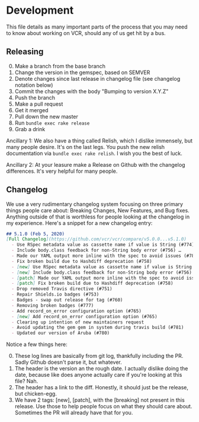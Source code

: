 # Development

This file details as many important parts of the process that you may need to know about working on VCR, should any of us get hit by a bus.

## Releasing

  0. Make a branch from the base branch
  0. Change the version in the gemspec, based on SEMVER
  0. Denote changes since last release in changelog file (see changelog notation below)
  0. Commit the changes with the body "Bumping to version X.Y.Z"
  0. Push the branch
  0. Make a pull request
  0. Get it merged
  0. Pull down the new master
  0. Run `bundle exec rake release`
  0. Grab a drink

Ancillary 1: We also have a thing called Relish, which I dislike immensely, but many people desire. It's on the last legs. You push the new relish documentation via `bundle exec rake relish`. I wish you the best of luck.

Ancillary 2: At your leasure make a Release on Github with the changelog differences. It's very helpful for many people.

## Changelog

We use a very rudimentary changelog system focusing on three primary things people care about: Breaking Changes, New Features, and Bug fixes. Anything outside of that is worthless for people looking at the changelog in my experience. Here's a snippet for a new changelog entry:

``` markdown
## 5.1.0 (Feb 5, 2020)
[Full Changelog](https://github.com/vcr/vcr/compare/v5.0.0...v5.1.0)
  - Use RSpec metadata value as cassette name if value is String (#774)
  - Include body.class feedback for non-String body error (#756) …
  - Made our YAML output more inline with the spec to avoid issues (#782)
  - Fix broken build due to Hashdiff deprecation (#758)
  - [new] Use RSpec metadata value as cassette name if value is String (#774)
  - [new] Include body.class feedback for non-String body error (#756) …
  - [patch] Made our YAML output more inline with the spec to avoid issues (#782)
  - [patch] Fix broken build due to Hashdiff deprecation (#758)
  - Drop removed Travis directive (#751)
  - Repair Shields.io badges (#753)
  - Badges - swap out release for tag (#760)
  - Removing broken badges (#777)
  - Add record_on_error configuration option (#765)
  - [new] Add record_on_error configuration option (#765)
  - Clearing up intention of new maintainers request
  - Avoid updating the gem gem in system during travis build (#781)
  - Updated our version of Aruba (#780)
```

Notice a few things here:

  0. These log lines are basically from git log, thankfully including the PR. Sadly Github doesn't parse it, but whatever.
  0. The header is the version an the rough date. I actually dislike doing the date, because like does anyone actually care if you're looking at this file? Nah.
  0. The header has a link to the diff. Honestly, it should just be the release, but chicken-egg.
  0. We have 2 tags: [new], [patch], with the [breaking] not present in this release. Use those to help people focus on what they should care about. Sometimes the PR will already have that for you.
